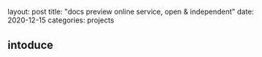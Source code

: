 layout: post
title: "docs preview online service, open & independent"
date: 2020-12-15
categories: projects

## intoduce
